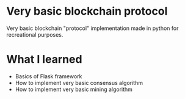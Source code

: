 # Very basic blockchain protocol 

Very basic blockchain "protocol" implementation made in python for recreational purposes.

# What I learned

* Basics of Flask framework
* How to implement very basic consensus algorithm
* How to implement very basic mining algorithm
